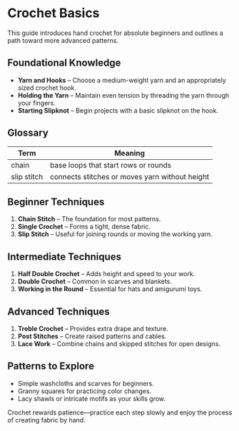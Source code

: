 # Crochet Basics

This guide introduces hand crochet for absolute beginners and outlines a path toward more advanced patterns.

## Foundational Knowledge
- **Yarn and Hooks** – Choose a medium-weight yarn and an appropriately sized crochet hook.
- **Holding the Yarn** – Maintain even tension by threading the yarn through your fingers.
- **Starting Slipknot** – Begin projects with a basic slipknot on the hook.

## Glossary

| Term        | Meaning                                             |
|-------------|-----------------------------------------------------|
| chain       | base loops that start rows or rounds                |
| slip stitch | connects stitches or moves yarn without height     |

## Beginner Techniques
1. **Chain Stitch** – The foundation for most patterns.
2. **Single Crochet** – Forms a tight, dense fabric.
3. **Slip Stitch** – Useful for joining rounds or moving the working yarn.

## Intermediate Techniques
1. **Half Double Crochet** – Adds height and speed to your work.
2. **Double Crochet** – Common in scarves and blankets.
3. **Working in the Round** – Essential for hats and amigurumi toys.

## Advanced Techniques
1. **Treble Crochet** – Provides extra drape and texture.
2. **Post Stitches** – Create raised patterns and cables.
3. **Lace Work** – Combine chains and skipped stitches for open designs.

## Patterns to Explore
- Simple washcloths and scarves for beginners.
- Granny squares for practicing color changes.
- Lacy shawls or intricate motifs as your skills grow.

Crochet rewards patience—practice each step slowly and enjoy the process of creating fabric by hand.
